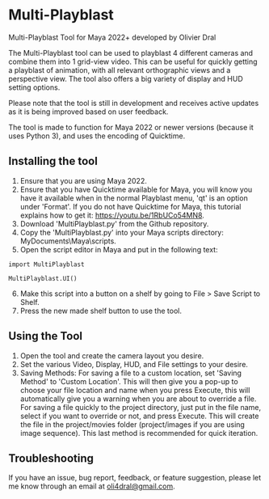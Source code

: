 # Multi-Playblast
Multi-Playblast Tool for Maya 2022+ developed by Olivier Dral

The Multi-Playblast tool can be used to playblast 4 different cameras and combine them into 1 grid-view video. This can be useful for quickly getting a playblast of animation, with all relevant orthographic views and a perspective view. The tool also offers a big variety of display and HUD setting options.

Please note that the tool is still in development and receives active updates as it is being improved based on user feedback.

The tool is made to function for Maya 2022 or newer versions (because it uses Python 3), and uses the encoding of Quicktime.

## Installing the tool
1. Ensure that you are using Maya 2022.
2. Ensure that you have Quicktime available for Maya, you will know you have it available when in the normal Playblast menu, 'qt' is an option under 'Format'. If you do not have Quicktime for Maya, this tutorial explains how to get it: https://youtu.be/1RbUCo54MN8.
3. Download 'MultiPlayblast.py' from the Github repository.
4. Copy the 'MultiPlayblast.py' into your Maya scripts directory: MyDocuments\Maya\scripts\.
5. Open the script editor in Maya and put in the following text:
```
import MultiPlayblast

MultiPlayblast.UI()
```
6. Make this script into a button on a shelf by going to File > Save Script to Shelf.
7. Press the new made shelf button to use the tool.

## Using the Tool
1. Open the tool and create the camera layout you desire.
2. Set the various Video, Display, HUD, and File settings to your desire.
3. Saving Methods: For saving a file to a custom location, set 'Saving Method' to 'Custom Location'. This will then give you a pop-up to choose your file location and name when you press Execute, this will automatically give you a warning when you are about to override a file. For saving a file quickly to the project directory, just put in the file name, select if you want to override or not, and press Execute. This will create the file in the project/movies folder (project/images if you are using image sequence). This last method is recommended for quick iteration.

## Troubleshooting
If you have an issue, bug report, feedback, or feature suggestion, please let me know through an email at oli4dral@gmail.com.
